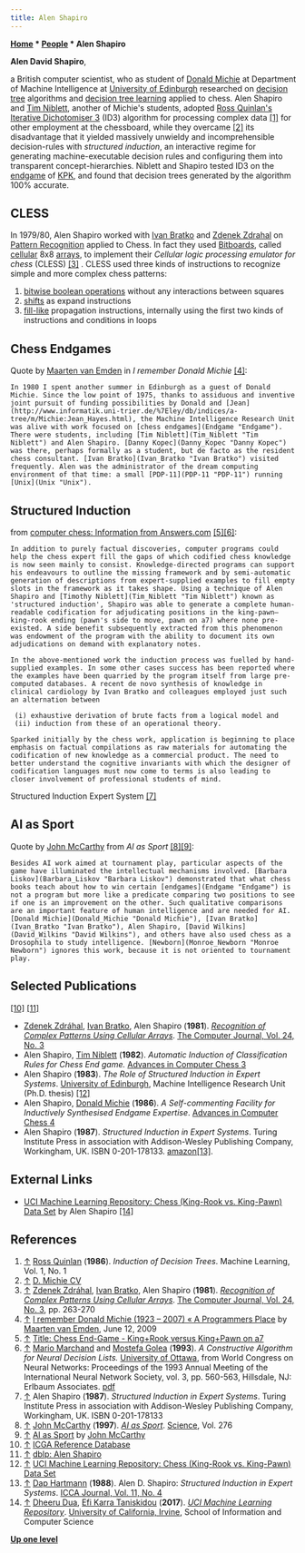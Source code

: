 ```yaml
---
title: Alen Shapiro
---
```

**[Home](Home "Home") * [People](People "People") * Alen Shapiro**

**Alen David Shapiro**,

a British computer scientist, who as student of [Donald Michie](Donald_Michie "Donald Michie") at Department of Machine Intelligence at [University of Edinburgh](University_of_Edinburgh "University of Edinburgh") researched on [decision tree](https://en.wikipedia.org/wiki/Decision_tree) algorithms and [decision tree learning](https://en.wikipedia.org/wiki/Decision_tree_learning) applied to chess. Alen Shapiro and [Tim Niblett](Tim_Niblett "Tim Niblett"), another of Michie's students, adopted [Ross Quinlan's](Ross_Quinlan "Ross Quinlan") [Iterative Dichotomiser 3](https://en.wikipedia.org/wiki/ID3_algorithm) (ID3) algorithm for processing complex data <a id="cite-note-1" href="#cite-ref-1">[1]</a> for other employment at the chessboard, while they overcame <a id="cite-note-2" href="#cite-ref-2">[2]</a> its disadvantage that it yielded massively unwieldy and incomprehensible decision-rules with *structured induction*, an interactive regime for generating machine-executable decision rules and configuring them into transparent concept-hierarchies. Niblett and Shapiro tested ID3 on the [endgame](Endgame "Endgame") of [KPK](KPK "KPK"), and found that decision trees generated by the algorithm 100% accurate.

## CLESS

In 1979/80, Alen Shapiro worked with [Ivan Bratko](Ivan_Bratko "Ivan Bratko") and [Zdenek Zdrahal](Zdenek_Zdrahal "Zdenek Zdrahal") on [Pattern Recognition](Pattern_Recognition "Pattern Recognition") applied to Chess. In fact they used [Bitboards](Bitboards "Bitboards"), called [cellular](https://en.wikipedia.org/wiki/Cellular_automaton) 8x8 [arrays](Array "Array"), to implement their *Cellular logic processing emulator for chess* (CLESS) <a id="cite-note-3" href="#cite-ref-3">[3]</a> . CLESS used three kinds of instructions to recognize simple and more complex chess patterns:

1. [bitwise boolean operations](General_Setwise_Operations#Bitwisebooleanoperations "General Setwise Operations") without any interactions between squares
1. [shifts](General_Setwise_Operations#ShiftingBitboards "General Setwise Operations") as expand instructions
1. [fill-like](Fill_Algorithms "Fill Algorithms") propagation instructions, internally using the first two kinds of instructions and conditions in loops

## Chess Endgames

Quote by [Maarten van Emden](Maarten_van_Emden "Maarten van Emden") in *I remember Donald Michie* <a id="cite-note-4" href="#cite-ref-4">[4]</a>:

```
In 1980 I spent another summer in Edinburgh as a guest of Donald Michie. Since the low point of 1975, thanks to assiduous and inventive joint pursuit of funding possibilities by Donald and [Jean](http://www.informatik.uni-trier.de/%7Eley/db/indices/a-tree/m/Michie:Jean_Hayes.html), the Machine Intelligence Research Unit was alive with work focused on [chess endgames](Endgame "Endgame"). There were students, including [Tim Niblett](Tim_Niblett "Tim Niblett") and Alen Shapiro. [Danny Kopec](Danny_Kopec "Danny Kopec") was there, perhaps formally as a student, but de facto as the resident chess consultant. [Ivan Bratko](Ivan_Bratko "Ivan Bratko") visited frequently. Alen was the administrator of the dream computing environment of that time: a small [PDP-11](PDP-11 "PDP-11") running [Unix](Unix "Unix"). 

```

## Structured Induction

from [computer chess: Information from Answers.com](http://www.answers.com/topic/computer-chess-1) <a id="cite-note-5" href="#cite-ref-5">[5]</a><a id="cite-note-6" href="#cite-ref-6">[6]</a>:

```
In addition to purely factual discoveries, computer programs could help the chess expert fill the gaps of which codified chess knowledge is now seen mainly to consist. Knowledge-directed programs can support his endeavours to outline the missing framework and by semi-automatic generation of descriptions from expert-supplied examples to fill empty slots in the framework as it takes shape. Using a technique of Alen Shapiro and [Timothy Niblett](Tim_Niblett "Tim Niblett") known as 'structured induction', Shapiro was able to generate a complete human-readable codification for adjudicating positions in the king-pawn–king-rook ending (pawn's side to move, pawn on a7) where none pre-existed. A side benefit subsequently extracted from this phenomenon was endowment of the program with the ability to document its own adjudications on demand with explanatory notes.

```

```
In the above-mentioned work the induction process was fuelled by hand-supplied examples. In some other cases success has been reported where the examples have been quarried by the program itself from large pre-computed databases. A recent de novo synthesis of knowledge in clinical cardiology by Ivan Bratko and colleagues employed just such an alternation between

```

```
 (i) exhaustive derivation of brute facts from a logical model and
 (ii) induction from these of an operational theory.

```

```
Sparked initially by the chess work, application is beginning to place emphasis on factual compilations as raw materials for automating the codification of new knowledge as a commercial product. The need to better understand the cognitive invariants with which the designer of codification languages must now come to terms is also leading to closer involvement of professional students of mind. 

```

[](File:KRKPa7.JPG)
Structured Induction Expert System <a id="cite-note-7" href="#cite-ref-7">[7]</a>

## AI as Sport

Quote by [John McCarthy](John_McCarthy "John McCarthy") from *AI as Sport* <a id="cite-note-8" href="#cite-ref-8">[8]</a><a id="cite-note-9" href="#cite-ref-9">[9]</a>:

```
Besides AI work aimed at tournament play, particular aspects of the game have illuminated the intellectual mechanisms involved. [Barbara Liskov](Barbara_Liskov "Barbara Liskov") demonstrated that what chess books teach about how to win certain [endgames](Endgame "Endgame") is not a program but more like a predicate comparing two positions to see if one is an improvement on the other. Such qualitative comparisons are an important feature of human intelligence and are needed for AI. [Donald Michie](Donald_Michie "Donald Michie"), [Ivan Bratko](Ivan_Bratko "Ivan Bratko"), Alen Shapiro, [David Wilkins](David_Wilkins "David Wilkins"), and others have also used chess as a Drosophila to study intelligence. [Newborn](Monroe_Newborn "Monroe Newborn") ignores this work, because it is not oriented to tournament play. 

```

## Selected Publications

<a id="cite-note-10" href="#cite-ref-10">[10]</a> <a id="cite-note-11" href="#cite-ref-11">[11]</a>

- [Zdenek Zdráhal](Zdenek_Zdrahal "Zdenek Zdrahal"), [Ivan Bratko](Ivan_Bratko "Ivan Bratko"), Alen Shapiro (**1981**). *[Recognition of Complex Patterns Using Cellular Arrays](http://comjnl.oxfordjournals.org/content/24/3/263.abstract)*. [The Computer Journal, Vol. 24, No. 3](http://comjnl.oxfordjournals.org/content/24/3.toc)
- Alen Shapiro, [Tim Niblett](Tim_Niblett "Tim Niblett") (**1982**). *Automatic Induction of Classification Rules for Chess End game.* [Advances in Computer Chess 3](Advances_in_Computer_Chess_3 "Advances in Computer Chess 3")
- Alen Shapiro (**1983**). *The Role of Structured Induction in Expert Systems*. [University of Edinburgh](University_of_Edinburgh "University of Edinburgh"), Machine Intelligence Research Unit (Ph.D. thesis) <a id="cite-note-12" href="#cite-ref-12">[12]</a>
- Alen Shapiro, [Donald Michie](Donald_Michie "Donald Michie") (**1986**). *A Self-commenting Facility for Inductively Synthesised Endgame Expertise*. [Advances in Computer Chess 4](Advances_in_Computer_Chess_4 "Advances in Computer Chess 4")
- Alen Shapiro (**1987**). *Structured Induction in Expert Systems*. Turing Institute Press in association with Addison-Wesley Publishing Company, Workingham, UK. ISBN 0-201-178133. [amazon](http://www.amazon.com/exec/obidos/ASIN/0201178133/acmorg-20)<a id="cite-note-13" href="#cite-ref-13">[13]</a>.

## External Links

- [UCI Machine Learning Repository: Chess (King-Rook vs. King-Pawn) Data Set](http://archive.ics.uci.edu/ml/datasets/Chess+%28King-Rook+vs.+King-Pawn%29) by Alen Shapiro <a id="cite-note-14" href="#cite-ref-14">[14]</a>

## References

1. <a id="cite-ref-1" href="#cite-note-1">↑</a> [Ross Quinlan](Ross_Quinlan "Ross Quinlan") (**1986**). *Induction of Decision Trees*. Machine Learning, Vol. 1, No. 1
1. <a id="cite-ref-2" href="#cite-note-2">↑</a> [D. Michie CV](http://www.aiai.ed.ac.uk/~dm/dmcv.html)
1. <a id="cite-ref-3" href="#cite-note-3">↑</a> [Zdenek Zdráhal](Zdenek_Zdrahal "Zdenek Zdrahal"), [Ivan Bratko](Ivan_Bratko "Ivan Bratko"), Alen Shapiro (**1981**). *[Recognition of Complex Patterns Using Cellular Arrays](http://comjnl.oxfordjournals.org/content/24/3/263.abstract)*. [The Computer Journal, Vol. 24, No. 3](http://comjnl.oxfordjournals.org/content/24/3.toc), pp. 263-270
1. <a id="cite-ref-4" href="#cite-note-4">↑</a> [I remember Donald Michie (1923 – 2007) « A Programmers Place](http://vanemden.wordpress.com/2009/06/12/i-remember-donald-michie-1923-2007/) by [Maarten van Emden](Maarten_van_Emden "Maarten van Emden"), June 12, 2009
1. <a id="cite-ref-5" href="#cite-note-5">↑</a> [Title: Chess End-Game - King+Rook versus King+Pawn on a7](http://www.sgi.com/tech/mlc/db/chess.names)
1. <a id="cite-ref-6" href="#cite-note-6">↑</a> [Mario Marchand](http://www2.ift.ulaval.ca/~mmarchand/) and [Mostefa Golea](http://www.informatik.uni-trier.de/~ley/db/indices/a-tree/g/Golea:Mostefa.html) (**1993**). *A Constructive Algorithm for Neural Decision Lists.* [University of Ottawa](https://en.wikipedia.org/wiki/University_of_Ottawa), from World Congress on Neural Networks: Proceedings of the 1993 Annual Meeting of the International Neural Network Society, vol. 3, pp. 560-563, Hillsdale, NJ: Erlbaum Associates. [pdf](http://www2.ift.ulaval.ca/~mmarchand/publications/wcnn93ndl.pdf)
1. <a id="cite-ref-7" href="#cite-note-7">↑</a> Alen Shapiro (**1987**). *Structured Induction in Expert Systems*. Turing Institute Press in association with Addison-Wesley Publishing Company, Workingham, UK. ISBN 0-201-178133
1. <a id="cite-ref-8" href="#cite-note-8">↑</a> [John McCarthy](John_McCarthy "John McCarthy") (**1997**). *[AI as Sport](http://science.sciencemag.org/content/276/5318/1518)*. [Science](index.php?title=Science&action=edit&redlink=1 "Science (page does not exist)"), Vol. 276
1. <a id="cite-ref-9" href="#cite-note-9">↑</a> [AI as Sport](http://www-formal.stanford.edu/jmc/newborn/newborn.html) by [John McCarthy](John_McCarthy "John McCarthy")
1. <a id="cite-ref-10" href="#cite-note-10">↑</a> [ICGA Reference Database](ICGA_Journal#RefDB "ICGA Journal")
1. <a id="cite-ref-11" href="#cite-note-11">↑</a> [dblp: Alen Shapiro](http://www.informatik.uni-trier.de/~ley/db/indices/a-tree/s/Shapiro:Alen.html)
1. <a id="cite-ref-12" href="#cite-note-12">↑</a> [UCI Machine Learning Repository: Chess (King-Rook vs. King-Pawn) Data Set](http://archive.ics.uci.edu/ml/datasets/Chess+%28King-Rook+vs.+King-Pawn%29)
1. <a id="cite-ref-13" href="#cite-note-13">↑</a> [Dap Hartmann](Dap_Hartmann "Dap Hartmann") (**1988**). Alen D. Shapiro: *Structured Induction in Expert Systems*. [ICCA Journal, Vol. 11, No. 4](ICGA_Journal#11_4 "ICGA Journal")
1. <a id="cite-ref-14" href="#cite-note-14">↑</a> [Dheeru Dua](https://scholar.google.com/citations?user=RDky42sAAAAJ&hl=en), [Efi Karra Taniskidou](https://scholar.google.com/citations?user=i3GbatoAAAAJ&hl=en) (**2017**). *[UCI Machine Learning Repository](http://archive.ics.uci.edu/ml)*. [University of California, Irvine](https://en.wikipedia.org/wiki/University_of_California,_Irvine), School of Information and Computer Science

**[Up one level](People "People")**

